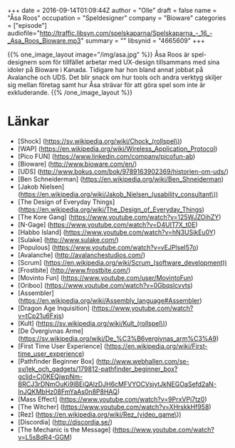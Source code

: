 +++
date = 2016-09-14T01:09:44Z
author = "Olle"
draft = false
name = "Åsa Roos"
occupation = "Speldesigner"
company = "Bioware"
categories = ["episode"]
audiofile="http://traffic.libsyn.com/spelskaparna/Spelskaparna_-_16_-_Asa_Roos_Bioware.mp3"
summary = ""
libsynid = "4665609"
+++

{{% one_image_layout image="/img/asa.jpg" %}}
Åsa Roos är spel-designern som för tillfället arbetar med UX-design
tillsammans med sina
idoler på Bioware i Kanada. Tidigare har hon bland annat jobbat på
Avalanche och UDS. Det blir snack om hur tools och andra verktyg skiljer sig mellan företag samt hur Åsa strävar för att göra spel som inte är exkluderande. 
{{% /one_image_layout %}}



# Länkar
* [Shock] (https://sv.wikipedia.org/wiki/Chock_(rollspel\))
* [WAP] (https://en.wikipedia.org/wiki/Wireless_Application_Protocol)
* [Pico FUN] (https://www.linkedin.com/company/picofun-ab)
* [Bioware] (http://www.bioware.com/en/)
* [UDS] (http://www.bokus.com/bok/9789163902369/historien-om-uds/)
* [Ben Schneiderman] (https://en.wikipedia.org/wiki/Ben_Shneiderman)
* [Jakob Nielsen] (https://en.wikipedia.org/wiki/Jakob_Nielsen_(usability_consultant\))
* [The Design of Everyday Things] (https://en.wikipedia.org/wiki/The_Design_of_Everyday_Things)
* [The Kore Gang] (https://www.youtube.com/watch?v=125WJZOihZY)
* [N-Gage] (https://www.youtube.com/watch?v=D4UIT7X_t0E)
* [Habbo Island] (https://www.youtube.com/watch?v=hN3USikEu0Y)
* [Sulake] (http://www.sulake.com/)
* [Populous] (https://www.youtube.com/watch?v=vEJPlseI57o)
* [Avalanche] (http://avalanchestudios.com/)
* [Scrum] (https://en.wikipedia.org/wiki/Scrum_(software_development))
* [Frostbite] (http://www.frostbite.com/)
* [Movinto Fun] (https://www.youtube.com/user/MovintoFun)
* [Oriboo] (https://www.youtube.com/watch?v=0Gbqslcvvts)
* [Assembler] (https://en.wikipedia.org/wiki/Assembly_language#Assembler)
* [Dragon Age Inquisition] (https://www.youtube.com/watch?v=tCp21u6Fxjs)
* [Kult] (https://sv.wikipedia.org/wiki/Kult_(rollspel\))
* [De Övergivnas Arme] (https://sv.wikipedia.org/wiki/De_%C3%B6vergivnas_arm%C3%A9)
* [First Time User Experience] (https://en.wikipedia.org/wiki/First-time_user_experience)
* [Pathfinder Beginner Box] (http://www.webhallen.com/se-sv/lek_och_gadgets/179812-pathfinder_beginner_box?gclid=Cj0KEQjwpNm-BRCJ3rDNmOuKi9IBEiQAlzDJH6cMFVYOCVsjytJkNEGOaSefd2aN-InJQKMbHz08FmYaAs0n8P8HAQ)
* [Mass Effect] (https://www.youtube.com/watch?v=9PrxVPj7tz0)
* [The Witcher] (https://www.youtube.com/watch?v=XHrskkHf958)
* [Rez] (https://en.wikipedia.org/wiki/Rez_(video_game\))
* [Discordia] (http://discordia.se/)
* [The Mechanic is the Message] (https://www.youtube.com/watch?v=L5sBdR4-GGM)

